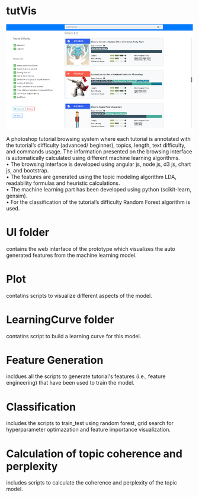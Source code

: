# tutVis
![](UI/images/interface.PNG?raw=true)

A photoshop tutorial browsing system where each tutorial is annotated with the tutorial’s difficulty (advanced/ beginner), topics, length, text difficulty, and commands usage. The information presented on the browsing interface is automatically calculated using different machine learning algorithms.<br/>
• The browsing interface is developed using angular js, node js, d3 js, chart js, and bootstrap.<br/>
• The features are generated using the topic modeling algorithm LDA, readability formulas and heuristic calculations. <br/>
• The machine learning part has been developed using python (scikit-learn, gensim). <br/>
• For the classification of the tutorial’s difficulty Random Forest algorithm is used.<br/>

# UI folder
contains the web interface of the prototype which visualizes the auto generated features from the machine learning model.

# Plot 
contatins scripts to visualize different aspects of the model.

# LearningCurve folder 
contatins script to build a learning curve for this model.

# Feature Generation 
incldues all the scripts to generate tutorial's features (i.e., feature engineering) that have been used to train the model.

# Classification 
includes the scripts to train_test using random forest, grid search for hyperparameter optimazation and feature importance visualization.

# Calculation of topic coherence and perplexity 
includes scripts to calculate the coherence and perplexity of the topic model.

